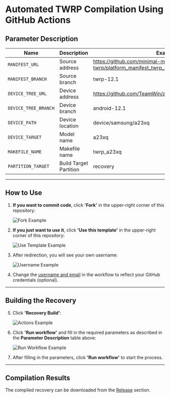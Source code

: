 # Automated TWRP Compilation Using GitHub Actions

## Parameter Description

| Name                 | Description            | Example                                                                  |
| -------------------- | ---------------------- | ------------------------------------------------------------------------ |
| `MANIFEST_URL`       | Source address         | https://github.com/minimal-manifest-twrp/platform_manifest_twrp_aosp.git |
| `MANIFEST_BRANCH`    | Source branch          | twrp-12.1                                                                |
| `DEVICE_TREE_URL`    | Device address         | https://github.com/TeamWin/android_device_samsung_a23xq                  |
| `DEVICE_TREE_BRANCH` | Device branch          | android-12.1                                                             |
| `DEVICE_PATH`        | Device location        | device/samsung/a23xq                                                     |
| `DEVICE_TARGET`        | Model name             | a23xq                                                                    |
| `MAKEFILE_NAME`      | Makefile name          | twrp_a23xq                                                               |
| `PARTITION_TARGET`       | Build Target Partition | recovery                                                                 |

---

## How to Use

1. **If you want to commit code**, click **'Fork'** in the upper-right corner of this repository:

   ![Fork Example](https://user-images.githubusercontent.com/37921907/177914706-c92476c5-7e14-4fb3-be94-0c8a11dae874.png)

2. **If you just want to use it**, click **'Use this template'** in the upper-right corner of this repository:

   ![Use Template Example](https://github.com/azwhikaru/Action-TWRP-Builder/assets/37921907/fae6ce3c-bd4c-4bbe-8050-5dd29dff2522)

3. After redirection, you will see your own username:

   ![Username Example](https://user-images.githubusercontent.com/37921907/177915106-5bde6fc9-303c-479e-b290-22b48efd1e4e.png)

4. Change the [username and email](https://github.com/CaptainThrowback/Action-Recovery-Builder/blob/main/.github/workflows/Recovery%20Build.yml#L100-L101) in the workflow to reflect your GitHub credentials (optional).

---

## Building the Recovery

5. Click **'Recovery Build'**:

   ![Actions Example](https://user-images.githubusercontent.com/37921907/177915304-8731ed80-1d49-48c9-9848-70d0ac8f2720.png)

6. Click **'Run workflow'** and fill in the required parameters as described in the **Parameter Description** table above:

   ![Run Workflow Example](https://user-images.githubusercontent.com/37921907/177915346-71c29149-78fb-4a00-996f-5d84ffc9eb8c.png)

7. After filling in the parameters, click **'Run workflow'** to start the process.

---

## Compilation Results

The compiled recovery can be downloaded from the [Release](../../releases) section.
